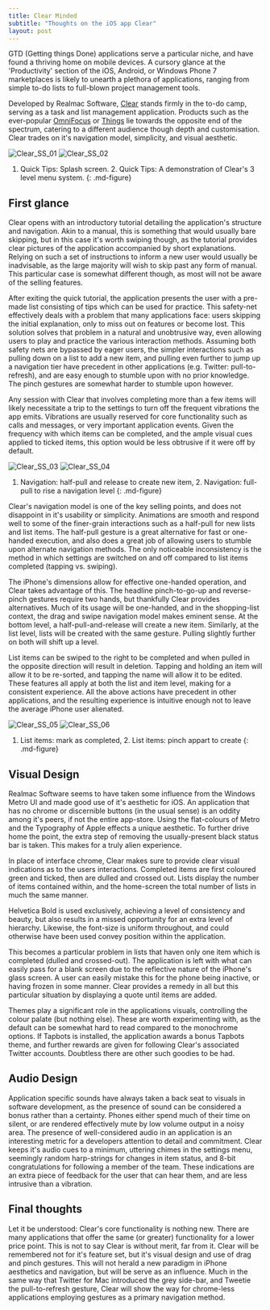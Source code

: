 ```yaml
---
title: Clear Minded
subtitle: "Thoughts on the iOS app Clear"
layout: post
---
```


GTD (Getting things Done) applications serve a particular niche, and have found a thriving home on mobile devices. A cursory glance at the 'Productivity' section of the iOS, Android, or Windows Phone 7 marketplaces is likely to unearth a plethora of applications, ranging from simple to-do lists to full-blown project management tools.

Developed by Realmac Software, [Clear][L1] stands firmly in the to-do camp, serving as a task and list management application. Products such as the ever-popular [OmniFocus][L2] or [Things][L3] lie towards the opposite end of the spectrum, catering to a different audience though depth and customisation. Clear trades on it's navigation model, simplicity, and visual aesthetic.

![Clear_SS_01][I1]
![Clear_SS_02][I2]
1. Quick Tips: Splash screen. 2. Quick Tips: A demonstration of Clear's 3 level menu system.
{: .md-figure}

## First glance

Clear opens with an introductory tutorial detailing the application's  structure and navigation. Akin to a manual, this is something that would usually bare skipping, but in this case it's worth swiping though, as the tutorial provides clear pictures of the application accompanied by short explanations. Relying on such a set of instructions to inform a new user would usually be inadvisable, as the large majority will wish to skip past any form of manual. This particular case is somewhat different though, as most will not be aware of the selling features.

After exiting the quick tutorial, the application presents the user with a pre-made list consisting of tips which can be used for practice. This safety-net effectively deals with a problem that many applications face: users skipping the initial explanation, only to miss out on features or become lost. This solution solves that problem in a natural and unobtrusive way, even allowing users to play and practice the various interaction methods. Assuming both safety nets are bypassed by eager users, the simpler interactions such as pulling down on a list to add a new item, and pulling even further to jump up a navigation tier have precedent in other applications (e.g. Twitter: pull-to-refresh), and are easy enough to stumble upon with no prior knowledge. The pinch gestures are somewhat harder to stumble upon however.

Any session with Clear that involves completing more than a few items will likely necessitate a trip to the settings to turn off the frequent vibrations the app emits. Vibrations are usually reserved for core functionality such as calls and messages, or very important application events. Given the frequency with which items can be completed, and the ample visual cues applied to ticked items, this option would be less obtrusive if it were off by default.

![Clear_SS_03][I3]
![Clear_SS_04][I4]
1. Navigation: half-pull and release to create new item, 2. Navigation: full-pull to rise a navigation level
{: .md-figure}

Clear's navigation model is one of the key selling points, and does not disappoint in it's usability or simplicity. Animations are smooth and respond well to some of the finer-grain interactions such as a half-pull for new lists and list items. The half-pull gesture is a great alternative for fast or one-handed execution, and also does a great job of allowing users to stumble upon alternate navigation methods. The only noticeable inconsistency is the method in which  settings are switched on and off compared to list items completed (tapping vs. swiping).

The iPhone's dimensions allow for effective one-handed operation, and Clear takes advantage of this. The headline pinch-to-go-up and reverse-pinch gestures require two hands, but thankfully Clear provides alternatives. Much of its usage will be one-handed, and in the shopping-list context, the drag and swipe navigation model makes eminent sense. At the bottom level, a half-pull-and-release will create a new item. Similarly, at the list level, lists will be created with the same gesture. Pulling slightly further on both will shift up a level. 

List items can be swiped to the right to be completed and when pulled in the opposite direction will result in deletion. Tapping and holding an item will allow it to be re-sorted, and tapping the name will allow it to be edited. These features all apply at both the list and item level, making for a consistent experience. All the above actions have precedent in other applications, and the resulting experience is intuitive enough not to leave the average iPhone user alienated. 

![Clear_SS_05][I5]
![Clear_SS_06][I6]
1. List items: mark as completed, 2. List items: pinch appart to create
{: .md-figure}

## Visual Design

Realmac Software seems to have taken some influence from the Windows Metro UI and made good use of it's aesthetic for iOS. An application that has no chrome or discernible buttons (in the usual sense) is an oddity among it's peers, if not the entire app-store. Using the flat-colours of Metro and the Typography of Apple effects a unique aesthetic. To further drive home the point, the extra step of removing the usually-present black status bar is taken. This makes for a truly alien experience.

In place of interface chrome, Clear makes sure to provide clear visual indications as to the users interactions. Completed items are first coloured green and ticked, then are dulled and crossed out. Lists display the number of items contained within, and the home-screen the total number of lists in much the same manner.

Helvetica Bold is used exclusively, achieving a level of consistency and beauty, but also results in a missed opportunity for an extra level of hierarchy. Likewise, the font-size is uniform throughout, and could otherwise have been used convey position within the application.

This becomes a particular problem in lists that haven only one item which is completed (dulled and crossed-out). The application is left with what can easily pass for a blank screen due to the reflective nature of the iPhone's glass screen. A user can easily mistake this for the phone being inactive, or having frozen in some manner. Clear provides a remedy in all but this particular situation by displaying a quote until items are added.

Themes play a significant role in the applications visuals, controlling the colour palate (but nothing else). These are worth experimenting with, as the default can be somewhat hard to read compared to the monochrome options. If Tapbots is installed, the application awards a bonus Tapbots theme, and further rewards are given for following Clear's associated Twitter accounts. Doubtless there are other such goodies to be had.

## Audio Design

Application specific sounds have always taken a back seat to visuals in software development, as the presence of sound can be considered a bonus rather than a certainty. Phones either spend much of their time on silent, or are rendered effectively mute by low volume output in a noisy area. The presence of well-considered audio in an application is an interesting metric for a developers attention to detail and commitment. Clear keeps it's audio cues to a minimum, uttering chimes in the settings menu, seemingly random harp-strings for changes in item status, and 8-bit congratulations for following a member of the team. These indications are an extra piece of feedback for the user that can hear them, and are less intrusive than a vibration.

## Final thoughts

Let it be understood: Clear's core functionality is nothing new. There are many applications that offer the same (or greater) functionality for a lower price point. This is not to say Clear is without merit, far from it. Clear will be remembered not for it's feature set, but it's visual design and use of drag and pinch gestures. This will not herald a new paradigm in iPhone aesthetics and navigation, but will be serve as an influence. Much in the same way that Twitter for Mac introduced the grey side-bar, and Tweetie the pull-to-refresh gesture, Clear will show the way for chrome-less applications employing gestures as a primary navigation method.

[I1]: http://a.marcziani.com/2012/02/20/Clear_SS_011.png
[I2]: http://a.marcziani.com/2012/02/20/Clear_SS_021.png
[I3]: http://a.marcziani.com/2012/02/20/Clear_SS_03.png
[I4]: http://a.marcziani.com/2012/02/20/Clear_SS_04.png
[I5]: http://a.marcziani.com/2012/02/20/Clear_SS_05.png
[I6]: http://a.marcziani.com/2012/02/20/Clear_SS_06.png

[L1]: http://www.realmacsoftware.com/clear/
[L2]: http://www.omnigroup.com/products/omnifocus-iphone#!prettyPhoto
[L3]: http://culturedcode.com/things/iphone/